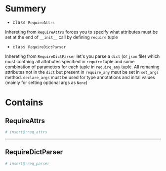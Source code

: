 # Summery
- <kbd>class `RequireAttrs`</kbd> 

Inhereting from `RequireAttrs` forces you to specify what attributes must be set at the end of `__init__` call by defining `require` tuple
- <kbd>class `RequireDictParser`</kbd>

Inhereting from `RequireDictParser` let's you parse a `dict` (or `json` file) which must containg all attributes specified in `require` tuple and some combination of parameters for each tuple in `require_any` tuple. All remaning attributes not in the `dict` but present in `require_any` msut be set in `set_args` method. `declare_args` must be used for type annotations and inital values (mainly for setting optional args as `None`)


# Contains
## RequireAttrs
```python
# insert@:req_attrs
```

---
## RequireDictParser
```python
# insert@:req_parser

```